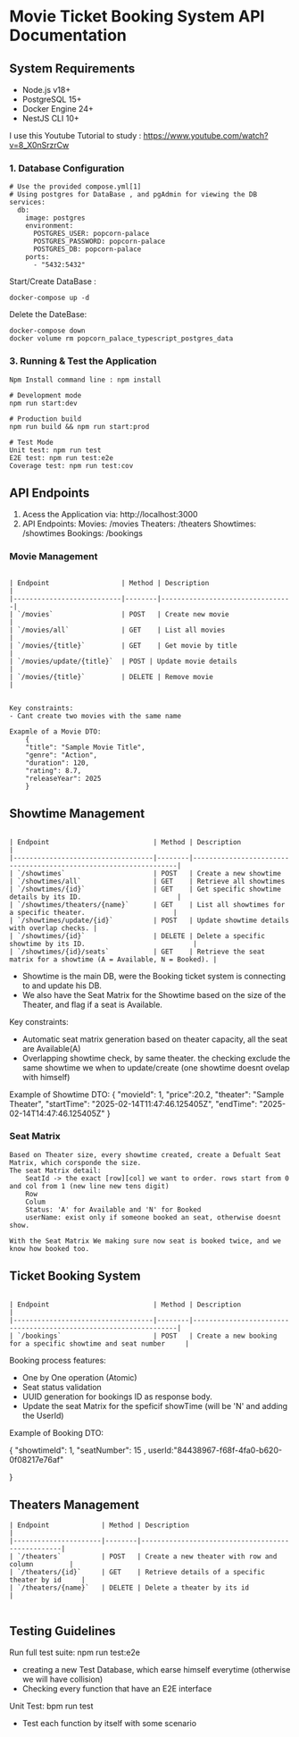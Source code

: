 # Movie Ticket Booking System API Documentation

## System Requirements
- Node.js v18+
- PostgreSQL 15+
- Docker Engine 24+
- NestJS CLI 10+

I use this Youtube Tutorial to study : https://www.youtube.com/watch?v=8_X0nSrzrCw


### 1. Database Configuration
```
# Use the provided compose.yml[1]
# Using postgres for DataBase , and pgAdmin for viewing the DB
services:
  db:
    image: postgres
    environment:
      POSTGRES_USER: popcorn-palace
      POSTGRES_PASSWORD: popcorn-palace
      POSTGRES_DB: popcorn-palace
    ports:
      - "5432:5432"
```
Start/Create DataBase :
```
docker-compose up -d
```
Delete the DateBase:
```
docker-compose down
docker volume rm popcorn_palace_typescript_postgres_data

```

### 3. Running & Test the Application
```
Npm Install command line : npm install

# Development mode
npm run start:dev

# Production build
npm run build && npm run start:prod

# Test Mode
Unit test: npm run test
E2E test: npm run test:e2e
Coverage test: npm run test:cov
```

## API Endpoints

1. Acess the Application via:
    http://localhost:3000
2. API Endpoints:
        Movies: /movies
        Theaters: /theaters
        Showtimes: /showtimes
        Bookings: /bookings
### Movie Management
```

| Endpoint                  | Method | Description                     |
|---------------------------|--------|---------------------------------|
| `/movies`                 | POST   | Create new movie                |
| `/movies/all`             | GET    | List all movies                 |
| `/movies/{title}`         | GET    | Get movie by title              |
| `/movies/update/{title}`  | POST | Update movie details              |
| `/movies/{title}`         | DELETE | Remove movie                    |


Key constraints:
- Cant create two movies with the same name

Exapmle of a Movie DTO:
    {   
    "title": "Sample Movie Title", 
    "genre": "Action", 
    "duration": 120, 
    "rating": 8.7, 
    "releaseYear": 2025
    }
```
## Showtime Management
```

| Endpoint                          | Method | Description                                                      |
|-----------------------------------|--------|------------------------------------------------------------------|
| `/showtimes`                      | POST   | Create a new showtime
| `/showtimes/all`                  | GET    | Retrieve all showtimes
| `/showtimes/{id}`                 | GET    | Get specific showtime details by its ID.                        |
| `/showtimes/theaters/{name}`      | GET    | List all showtimes for a specific theater.                      |
| `/showtimes/update/{id}`          | POST   | Update showtime details with overlap checks. |
| `/showtimes/{id}`                 | DELETE | Delete a specific showtime by its ID.                           |
| `/showtimes/{id}/seats`           | GET    | Retrieve the seat matrix for a showtime (A = Available, N = Booked). |
```
- Showtime is the main DB, were the Booking ticket system is connecting to and update his DB.
- We also have the Seat Matrix for the Showtime based on the size of the Theater, and flag if a seat is Available.

Key constraints:
- Automatic seat matrix generation based on theater capacity, all the seat are Available(A)
- Overlapping showtime check, by same theater.
    the checking exclude the same showtime we when to update/create (one showtime doesnt ovelap with himself)

    
Example of Showtime DTO:
{ 
    "movieId": 1, 
    "price":20.2, 
    "theater": "Sample Theater", 
    "startTime": "2025-02-14T11:47:46.125405Z", 
    "endTime": "2025-02-14T14:47:46.125405Z" 
}

### Seat Matrix
```
Based on Theater size, every showtime created, create a Defualt Seat Matrix, which corsponde the size.
The seat Matrix detail:
    SeatId -> the exact [row][col] we want to order. rows start from 0 and col from 1 (new line new tens digit)
    Row
    Colum
    Status: 'A' for Available and 'N' for Booked
    userName: exist only if someone booked an seat, otherwise doesnt show.

With the Seat Matrix We making sure now seat is booked twice, and we know how booked too.
```

## Ticket Booking System
```

| Endpoint                          | Method | Description                                                      |
|-----------------------------------|--------|------------------------------------------------------------------|
| `/bookings`                       | POST   | Create a new booking for a specific showtime and seat number     |

```

Booking process features:
- One by One operation (Atomic)
- Seat status validation
- UUID generation for bookings ID as response body.
- Update the seat Matrix for the speficif showTime (will be 'N' and adding the UserId)

Example of Booking DTO:

{ 
    "showtimeId": 1,
    "seatNumber": 15 , 
    userId:"84438967-f68f-4fa0-b620-0f08217e76af"
    
}

## Theaters Management

```
| Endpoint             | Method | Description                                      |
|----------------------|--------|--------------------------------------------------|
| `/theaters`          | POST   | Create a new theater with row and column         |
| `/theaters/{id}`     | GET    | Retrieve details of a specific theater by id     |
| `/theaters/{name}`   | DELETE | Delete a theater by its id                       |


```

## Testing Guidelines
Run full test suite:    npm run test:e2e

- creating a new Test Database, which earse himself everytime (otherwise we will have collision)
- Checking every function that have an E2E interface

Unit Test: bpm run test

- Test each function by itself with some scenario 
```

